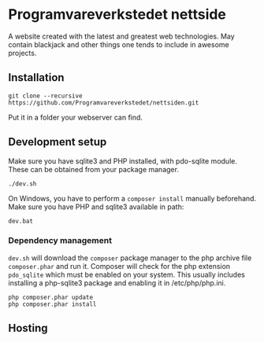 # Programvareverkstedet nettside

A website created with the latest and greatest web technologies.
May contain blackjack and other things one tends to include in awesome projects.

## Installation

	git clone --recursive https://github.com/Programvareverkstedet/nettsiden.git

Put it in a folder your webserver can find.

## Development setup

Make sure you have sqlite3 and PHP installed, with pdo-sqlite module.
These can be obtained from your package manager.

	./dev.sh

On Windows, you have to perform a `composer install` manually beforehand. Make sure you have PHP and sqlite3 available in path:

	dev.bat

### Dependency management

`dev.sh` will download the `composer` package manager to the php archive file `composer.phar` and run it.
Composer will check for the php extension `pdo_sqlite` which must be enabled on your system. This usually includes installing a php-sqlite3 package and enabling it in /etc/php/php.ini.

    php composer.phar update
    php composer.phar install

## Hosting
